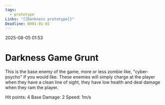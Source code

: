 ```yaml
---
tags:
  - prototype
Links: "[[Darkness prototype]]"
Deadline: 0001-01-01
---
```

2025-08-05 01:53
# Darkness Game Grunt
This is the base enemy of the game, more or less zombie like, "cyber-psycho" if you would like. These enemies will simply charge at the player when they have a clean line of sight, they have low health and deal damage when they ram the player.

Hit points: 4
Base Damage: 2
Speed: 1m/s